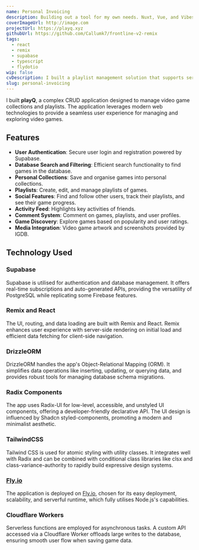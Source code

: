 ```yaml
---
name: Personal Invoicing
description: Building out a tool for my own needs. Nuxt, Vue, and Vibes.
coverImageUrl: http://image.com
projectUrl: https://playq.xyz
githubUrl: https://github.com/Callumk7/frontline-v2-remix
tags:
  - react
  - remix
  - supabase
  - typescript
  - flydotio
wip: false
cvDescription: I built a playlist management solution that supports server side rendering (SSR), user authentication, aggregated scores and ratings, and a user activity feed. The app uses React and Remix as the full stack framework, with some additional asyncronous tasks offloaded to a cloudflare application.
slug: personal-invoicing
---
```


I built **playQ**, a complex CRUD application designed to manage video game collections and playlists. The application leverages modern web technologies to provide a seamless user experience for managing and exploring video games.

## Features

- **User Authentication**: Secure user login and registration powered by Supabase.
- **Database Search and Filtering**: Efficient search functionality to find games in the database.
- **Personal Collections**: Save and organise games into personal collections.
- **Playlists**: Create, edit, and manage playlists of games.
- **Social Features**: Find and follow other users, track their playlists, and see their game progress.
- **Activity Feed**: Highlights key activities of friends.
- **Comment System**: Comment on games, playlists, and user profiles.
- **Game Discovery**: Explore games based on popularity and user ratings.
- **Media Integration**: Video game artwork and screenshots provided by IGDB.

## Technology Used

### Supabase

Supabase is utilised for authentication and database management. It offers real-time subscriptions and auto-generated APIs, providing the versatility of PostgreSQL while replicating some Firebase features.

### Remix and React

The UI, routing, and data loading are built with Remix and React. Remix enhances user experience with server-side rendering on initial load and efficient data fetching for client-side navigation.

### DrizzleORM

DrizzleORM handles the app's Object-Relational Mapping (ORM). It simplifies data operations like inserting, updating, or querying data, and provides robust tools for managing database schema migrations.

### Radix Components

The app uses Radix-UI for low-level, accessible, and unstyled UI components, offering a developer-friendly declarative API. The UI design is influenced by Shadcn styled-components, promoting a modern and minimalist aesthetic.

### TailwindCSS

Tailwind CSS is used for atomic styling with utility classes. It integrates well with Radix and can be combined with conditional class libraries like clsx and class-variance-authority to rapidly build expressive design systems.

### [Fly.io](http://Fly.io)

The application is deployed on [Fly.io](http://Fly.io), chosen for its easy deployment, scalability, and serverful runtime, which fully utilises Node.js's capabilities.

### Cloudflare Workers

Serverless functions are employed for asynchronous tasks. A custom API accessed via a Cloudflare Worker offloads large writes to the database, ensuring smooth user flow when saving game data.
